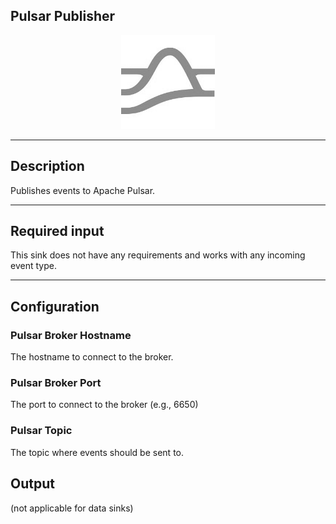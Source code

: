 ## Pulsar Publisher

<p align="center"> 
    <img src="icon.png" width="150px;" class="pe-image-documentation"/>
</p>

***

## Description

Publishes events to Apache Pulsar.

***

## Required input

This sink does not have any requirements and works with any incoming event type.

***

## Configuration

### Pulsar Broker Hostname

The hostname to connect to the broker. 
 
### Pulsar Broker Port

The port to connect to the broker (e.g., 6650)


### Pulsar Topic

The topic where events should be sent to.


## Output

(not applicable for data sinks)